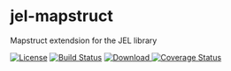# jel-mapstruct
Mapstruct extendsion for the JEL library

[![License](https://img.shields.io/badge/License-Apache%202.0-blue.svg)](https://opensource.org/licenses/Apache-2.0)
[![Build Status](https://travis-ci.org/lorislab/jel-mapstruct.png?branch=master)](https://travis-ci.org/lorislab/jel-mapstruct)
[![Download](https://api.bintray.com/packages/lorislab/maven/jel-mapstruct/images/download.svg) ](http://dl.bintray.com/lorislab/maven/org/lorislab/jee/jel-mapstruct/)
[![Coverage Status](https://coveralls.io/repos/github/lorislab/jel-mapstruct/badge.svg?branch=master)](https://coveralls.io/github/lorislab/jel-mapstruct?branch=master)